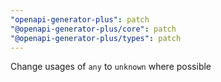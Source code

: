```yaml
---
"openapi-generator-plus": patch
"@openapi-generator-plus/core": patch
"@openapi-generator-plus/types": patch
---
```


Change usages of `any` to `unknown` where possible
